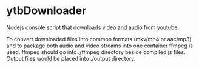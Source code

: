# ytbDownloader

Nodejs console script that downloads video and audio from youtube.

To convert downloaded files into common formats (mkv/mp4 or aac/mp3) and to package both audio and video streams into one container ffmpeg is used. 
ffmpeg should go into ./ffmpeg directory beside compiled js files. Output files would be placed into ./output directory.
